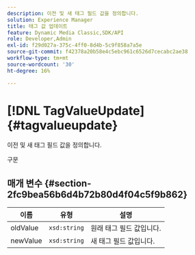 ```yaml
---
description: 이전 및 새 태그 필드 값을 정의합니다.
solution: Experience Manager
title: 태그 값 업데이트
feature: Dynamic Media Classic,SDK/API
role: Developer,Admin
exl-id: f29d027a-375c-4ff0-8d4b-5c9f858a7a5e
source-git-commit: f42378a20b58e4c5ebc961c6526d7cecabc2ae38
workflow-type: tm+mt
source-wordcount: '30'
ht-degree: 16%

---
```


# [!DNL TagValueUpdate]{#tagvalueupdate}

이전 및 새 태그 필드 값을 정의합니다.

구문

## 매개 변수 {#section-2fc9bea56b6d4b72b80d4f04c5f9b862}

| 이름 | 유형 | 설명 |
|---|---|---|
| oldValue | `xsd:string` | 원래 태그 필드 값입니다. |
| newValue | `xsd:string` | 새 태그 필드 값입니다. |
